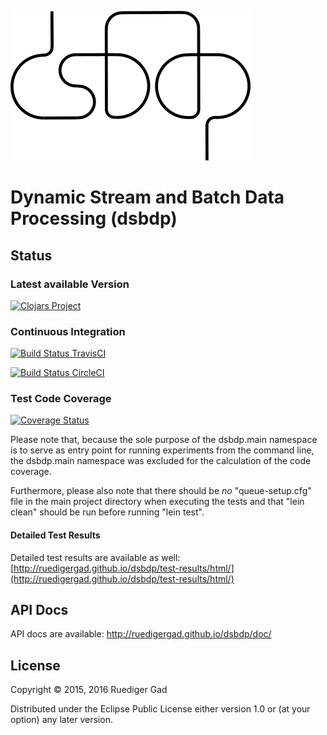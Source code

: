 ![dsbdp logo](https://github.com/ruedigergad/dsbdp/blob/master/dsbdp_logo_2.png)

# Dynamic Stream and Batch Data Processing (dsbdp)

## Status

### Latest available Version

[![Clojars Project](https://img.shields.io/clojars/v/dsbdp.svg)](https://clojars.org/dsbdp)

### Continuous Integration

[![Build Status TravisCI](https://travis-ci.org/ruedigergad/dsbdp.svg?branch=master)](https://travis-ci.org/ruedigergad/dsbdp)

[![Build Status CircleCI](https://circleci.com/gh/ruedigergad/dsbdp.svg?style=shield&circle-token=:circle-token)](https://circleci.com/gh/ruedigergad/dsbdp.svg?style=shield&circle-token=:circle-token)

### Test Code Coverage

[![Coverage Status](https://coveralls.io/repos/github/ruedigergad/dsbdp/badge.svg?branch=master)](https://coveralls.io/github/ruedigergad/dsbdp?branch=master)

Please note that, because the sole purpose of the dsbdp.main namespace is to serve as entry point for running experiments from the command line, the dsbdp.main namespace was excluded for the calculation of the code coverage.

Furthermore, please also note that there should be _no_ "queue-setup.cfg" file in the main project directory when executing the tests and that "lein clean" should be run before running "lein test".

#### Detailed Test Results

Detailed test results are available as well:
[http://ruedigergad.github.io/dsbdp/test-results/html/](http://ruedigergad.github.io/dsbdp/test-results/html/)

## API Docs

API docs are available:
http://ruedigergad.github.io/dsbdp/doc/

## License

Copyright © 2015, 2016 Ruediger Gad

Distributed under the Eclipse Public License either version 1.0 or (at
your option) any later version.

